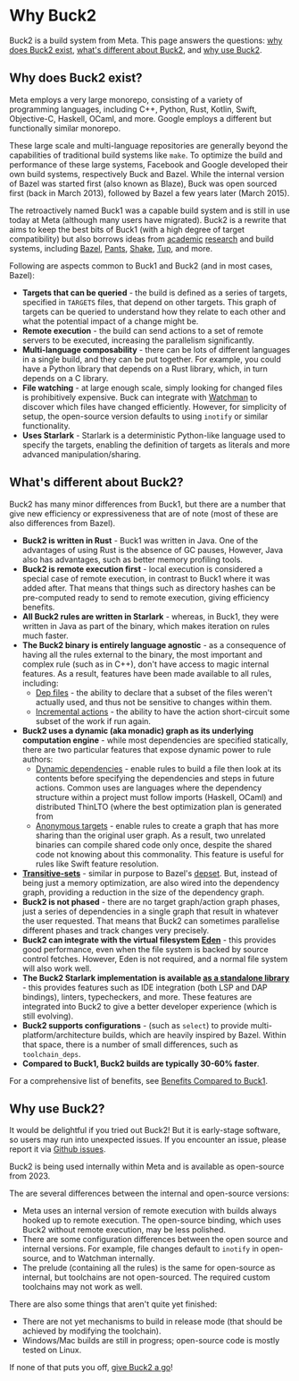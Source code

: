 # Why Buck2

Buck2 is a build system from Meta. This page answers the questions: [why does Buck2 exist](#why-does-buck2-exist), [what's different about Buck2](#whats-different-about-buck2), and [why use Buck2](#why-use-buck2).

## Why does Buck2 exist?

Meta employs a very large monorepo, consisting of a variety of programming languages, including C++, Python, Rust, Kotlin, Swift, Objective-C, Haskell, OCaml, and more. Google employs a different but functionally similar monorepo.

These large scale and multi-language repositories are generally beyond the capabilities of traditional build systems like `make`. To optimize the build and performance of these large systems, Facebook and Google developed their own build systems, respectively Buck and Bazel. While the internal version of Bazel was started first (also known as Blaze), Buck was open sourced first (back in March 2013), followed by Bazel a few years later (March 2015).

The retroactively named Buck1 was a capable build system and is still in use today at Meta (although many users have migrated). Buck2 is a rewrite that aims to keep the best bits of Buck1 (with a high degree of target compatibility) but also borrows ideas from [academic](https://ndmitchell.com/#shake_10_sep_2012) [research](https://ndmitchell.com/#shake_21_apr_2020) and build systems, including [Bazel](https://bazel.build/), [Pants](https://www.pantsbuild.org/), [Shake](https://shakebuild.com/), [Tup](https://gittup.org/tup/), and more.

Following are aspects common to Buck1 and Buck2 (and in most cases, Bazel):

* **Targets that can be queried** - the build is defined as a series of targets, specified in `TARGETS` files, that depend on other targets. This graph of targets can be queried to understand how they relate to each other and what the potential impact of a change might be.
* **Remote execution** - the build can send actions to a set of remote servers to be executed, increasing the parallelism significantly.
* **Multi-language composability** - there can be lots of different languages in a single build, and they can be put together. For example, you could have a Python library that depends on a Rust library, which, in turn depends on a C library.
* **File watching** - at large enough scale, simply looking for changed files is prohibitively expensive. Buck can integrate with [Watchman](https://facebook.github.io/watchman/) to discover which files have changed efficiently. However, for simplicity of setup, the open-source version defaults to using `inotify` or similar functionality.
* **Uses Starlark** - Starlark is a deterministic Python-like language used to specify the targets, enabling the definition of targets as literals and more advanced manipulation/sharing.

## What's different about Buck2?

Buck2 has many minor differences from Buck1, but there are a number that give new efficiency or expressiveness that are of note (most of these are also differences from Bazel).

* **Buck2 is written in Rust** - Buck1 was written in Java. One of the advantages of using Rust is the absence of GC pauses, However, Java also has advantages, such as better memory profiling tools.
* **Buck2 is remote execution first** - local execution is considered a special case of remote execution, in contrast to Buck1 where it was added after. That means that things such as directory hashes can be pre-computed ready to send to remote execution, giving efficiency benefits.
* **All Buck2 rules are written in Starlark** - whereas, in Buck1, they were written in Java as part of the binary, which makes iteration on rules much faster.
* **The Buck2 binary is entirely language agnostic** - as a consequence of having all the rules external to the binary, the most important and complex rule (such as in C++), don't have access to magic internal features. As a result, features have been made available to all rules, including:
    * [Dep files](rule_authors/dep_files.md) - the ability to declare that a subset of the files weren't actually used, and thus not be sensitive to changes within them.
    * [Incremental actions](rule_authors/incremental_actions.md) - the ability to have the action short-circuit some subset of the work if run again.
* **Buck2 uses a dynamic (aka monadic) graph as its underlying computation engine** - while most dependencies are specified statically, there are two particular features that expose dynamic power to rule authors:
    * [Dynamic dependencies](rule_authors/dynamic_dependencies.md)  - enable rules to build a file then look at its contents before specifying the dependencies and steps in future actions. Common uses are languages where the dependency structure within a project must follow imports (Haskell, OCaml) and distributed ThinLTO (where the best optimization plan is generated from
    * [Anonymous targets](rule_authors/anon_targets.md) - enable rules to create a graph that has more sharing than the original user graph. As a result, two unrelated binaries can compile shared code only once, despite the shared code not knowing about this commonality. This feature is useful for rules like Swift feature resolution.
* **[Transitive-sets](rule_authors/transitive_sets.md)** - similar in purpose to Bazel's [depset](https://bazel.build/rules/lib/depset). But, instead of being just a memory optimization, are also wired into the dependency graph, providing a reduction in the size of the dependency graph.
* **Buck2 is not phased** - there are no target graph/action graph phases, just a series of dependencies in a single graph that result in whatever the user requested. That means that Buck2 can sometimes parallelise different phases and track changes very precisely.
* **Buck2 can integrate with the virtual filesystem [Eden](https://github.com/facebook/sapling)** - this provides good performance, even when the file system is backed by source control fetches. However, Eden is not required, and a normal file system will also work well.
* **The Buck2 Starlark implementation is available [as a standalone library](https://developers.facebook.com/blog/post/2021/04/08/rust-starlark-library/)** - this provides features such as IDE integration (both LSP and DAP bindings), linters, typecheckers, and more. These features are integrated into Buck2 to give a better developer experience (which is still evolving).
* **Buck2 supports configurations**  - (such as `select`) to provide multi-platform/architecture builds, which are heavily inspired by Bazel. Within that space, there is a number of small differences, such as `toolchain_deps`.
* **Compared to Buck1, Buck2 builds are typically 30-60% faster**.

For a comprehensive list of benefits, see [Benefits Compared to Buck1](benefits.md).

## Why use Buck2?

It would be delightful if you tried out Buck2! But it is early-stage software, so users may run into unexpected issues. If you encounter an issue, please report it via [Github issues](https://github.com/facebookincubator/buck2/issues).

Buck2 is being used internally within Meta and is available as open-source from 2023.

The are several differences between the internal and open-source versions:

* Meta uses an internal version of remote execution with builds always hooked up to remote execution. The open-source binding, which uses Buck2 without remote execution, may be less polished.
* There are some configuration differences between the open source and internal versions. For example, file changes default to `inotify` in open-source, and to Watchman internally.
* The prelude (containing all the rules) is the same for open-source as internal, but toolchains are not open-sourced. The required custom toolchains may not work as well.

There are also some things that aren't quite yet finished:

* There are not yet mechanisms to build in release mode (that should be achieved by modifying the toolchain).
* Windows/Mac builds are still in progress; open-source code is mostly tested on Linux.

If none of that puts you off, [give Buck2 a go](getting_started.md)!
